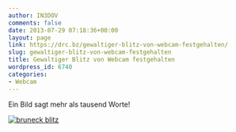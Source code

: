```yaml
---
author: IN3DOV
comments: false
date: 2013-07-29 07:18:36+00:00
layout: page
link: https://drc.bz/gewaltiger-blitz-von-webcam-festgehalten/
slug: gewaltiger-blitz-von-webcam-festgehalten
title: Gewaltiger Blitz von Webcam festgehalten
wordpress_id: 6740
categories:
- Webcam
---
```


Ein Bild sagt mehr als tausend Worte!




[![bruneck blitz](https://drc.bz/wp-content/uploads/2013/07/bruneck-blitz.jpg)](https://drc.bz/wp-content/uploads/2013/07/bruneck-blitz.jpg)
